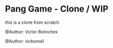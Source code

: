 # Pang Game - Clone / WIP
this is a clone from scratch



@Author: Victor Bolinches

@Author: vicboma1
